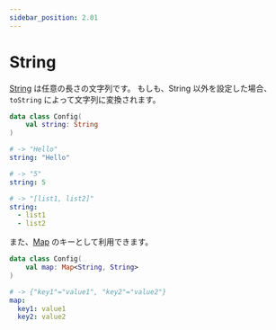 ```yaml
---
sidebar_position: 2.01
---
```


# String

[String](https://kotlinlang.org/api/latest/jvm/stdlib/kotlin/-string/) は任意の長さの文字列です。
もしも、String 以外を設定した場合、`toString` によって文字列に変換されます。

```kotlin title="Config.kt"
data class Config(
    val string: String
)
```

```yaml
# -> "Hello"
string: "Hello"

# -> "5"
string: 5

# -> "[list1, list2]"
string:
  - list1
  - list2
```

また、[Map](map.md) のキーとして利用できます。

```kotlin title="Config.kt"
data class Config(
    val map: Map<String, String>
)
```

```yaml
# -> {"key1"="value1", "key2"="value2"}
map:
  key1: value1
  key2: value2
```
